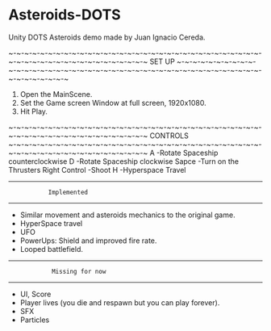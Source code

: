 # Asteroids-DOTS
Unity DOTS Asteroids demo made by Juan Ignacio Cereda.



~-~-~-~-~-~-~-~-~-~-~-~-~-~-~-~-~-~-~-~-~-~-~-~-~-~-~-~-~-~-~-~-~-~-~-~-~-~-~-~-~-~-~-~-~-~-~-~-~-~
                SET UP
~-~-~-~-~-~-~-~-~-~-~-~-~-~-~-~-~-~-~-~-~-~-~-~-~-~-~-~-~-~-~-~-~-~-~-~-~-~-~-~-~-~-~-~-~-~-~-~-~-~
1) Open the MainScene. 
2) Set the Game screen Window at full screen, 1920x1080.
3) Hit Play.


~-~-~-~-~-~-~-~-~-~-~-~-~-~-~-~-~-~-~-~-~-~-~-~-~-~-~-~-~-~-~-~-~-~-~-~-~-~-~-~-~-~-~-~-~-~-~-~-~-~
               CONTROLS                            
~-~-~-~-~-~-~-~-~-~-~-~-~-~-~-~-~-~-~-~-~-~-~-~-~-~-~-~-~-~-~-~-~-~-~-~-~-~-~-~-~-~-~-~-~-~-~-~-~-~
A               -Rotate Spaceship counterclockwise
D               -Rotate Spaceship clockwise
Sapce           -Turn on the Thrusters
Right Control   -Shoot
H               -Hyperspace Travel



---------------------------------------------------------------------------------------------------
               Implemented
---------------------------------------------------------------------------------------------------
- Similar movement and asteroids mechanics to the original game.
- HyperSpace travel
- UFO
- PowerUps: Shield and improved fire rate.
- Looped battlefield.


---------------------------------------------------------------------------------------------------
                Missing for now
---------------------------------------------------------------------------------------------------
- UI, Score
- Player lives (you die and respawn but you can play forever).
- SFX
- Particles


